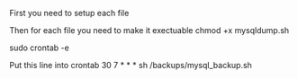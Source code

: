 First you need to setup each file

Then for each file you need to make it exectuable
chmod +x mysqldump.sh

sudo crontab -e

Put this line into crontab
30 7 * * * sh /backups/mysql_backup.sh
